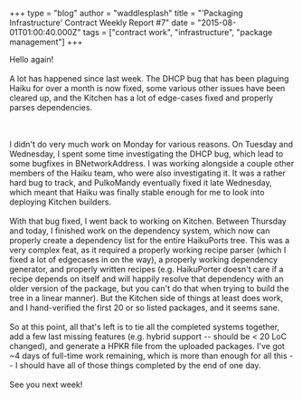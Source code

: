 +++
type = "blog"
author = "waddlesplash"
title = "'Packaging Infrastructure' Contract Weekly Report #7"
date = "2015-08-01T01:00:40.000Z"
tags = ["contract work", "infrastructure", "package management"]
+++

Hello again!<br>
<br>
A lot has happened since last week. The DHCP bug that has been plaguing Haiku for over a month is now fixed, some various other issues have been cleared up, and the Kitchen has a lot of edge-cases fixed and properly parses dependencies.

<!--more-->

<br>
<br>
I didn't do very much work on Monday for various reasons. On Tuesday and Wednesday, I spent some time investigating the DHCP bug, which lead to some bugfixes in BNetworkAddress. I was working alongside a couple other members of the Haiku team, who were also investigating it. It was a rather hard bug to track, and PulkoMandy eventually fixed it late Wednesday, which meant that Haiku was finally stable enough for me to look into deploying Kitchen builders.<br>
<br>
With that bug fixed, I went back to working on Kitchen. Between Thursday and today, I finished work on the dependency system, which now can properly create a dependency list for the entire HaikuPorts tree. This was a very complex feat, as it required a properly working recipe parser (which I fixed a lot of edgecases in on the way), a properly working dependency generator, and properly written recipes (e.g. HaikuPorter doesn't care if a recipe depends on itself and will happily resolve that dependency with an older version of the package, but you can't do that when trying to build the tree in a linear manner). But the Kitchen side of things at least does work, and I hand-verified the first 20 or so listed packages, and it seems sane.<br>
<br>
So at this point, all that's left is to tie all the completed systems together, add a few last missing features (e.g. hybrid support -- should be < 20 LoC changed), and generate a HPKR file from the uploaded packages. I've got ~4 days of full-time work remaining, which is more than enough for all this -- I should have all of those things completed by the end of one day.<br>
<br>
See you next week!